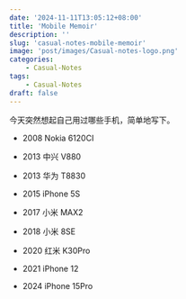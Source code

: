```yaml
---
date: '2024-11-11T13:05:12+08:00'
title: 'Mobile Memoir'
description: ''
slug: 'casual-notes-mobile-memoir'
image: 'post/images/Casual-notes-logo.png'
categories:
    - Casual-Notes
tags:
    - Casual-Notes
draft: false
---
```

今天突然想起自己用过哪些手机，简单地写下。

- 2008 Nokia 6120CI

- 2013 中兴 V880

- 2013 华为 T8830

- 2015 iPhone 5S

- 2017 小米 MAX2

- 2018 小米 8SE

- 2020 红米 K30Pro

- 2021 iPhone 12

- 2024 iPhone 15Pro
